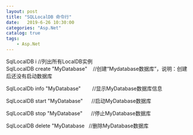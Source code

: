 ```yaml
---                
layout: post                
title: "SQLLocalDB 命令行"                
date:   2019-6-26 10:30:00                 
categories: "Asp.Net"                
catalog: true                
tags:                 
    - Asp.Net                
---      
```


SqlLocalDB i                        //列出所有LocalDB实例  
SqlLocalDB create "MyDatabase"    //创建“Mydatabase数据库”，说明：创建后还没有启动数据库

SqlLocalDb info "MyDatabase"        //显示MyDatabase数据库信息

SqlLocalDB start "MyDatabase"      //启动MyDatabase数据库

SqlLocalDB stop "MyDatabase"      //停止MyDatabase数据库

SqlLocalDB delete "MyDatabase   //删除MyDatabase数据库